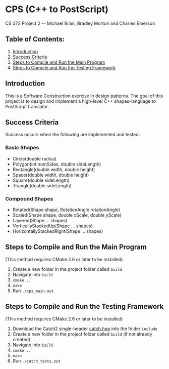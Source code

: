 # CPS (C++ to PostScript)
CS 372 Project 2 -- Michael Bilan, Bradley Morton and Charles Emerson

## Table of Contents:

1. [Introduction](#introduction)
2. [Success Criteria](#success-criteria)
3. [Steps to Compile and Run the Main Program](#steps-to-compile-and-run-the-main-program)
4. [Steps to Compile and Run the Testing Framework](#steps-to-compile-and-run-the-testing-framework)

## Introduction
This is a Software Construction exercise in design patterns. The goal of this project is to design and implement a high-level C++ shapes-language to PostScript translator.

## Success Criteria
Success occurs when the following are implemented and tested:

### Basic Shapes
- Circle(double radius)
- Polygon(int numSides, double sideLength)
- Rectangle(double width, double height)
- Spacer(double width, double height)
- Square(double sideLength)
- Triangle(double sideLength)

### Compound Shapes
- Rotated(Shape shape, RotationAngle rotationAngle)
- Scaled(Shape shape, double xScale, double yScale)
- Layered(Shape ... shapes)
- VerticallyStackedUp(Shape ... shapes)
- HorizontallyStackedRight(Shape ... shapes)

## Steps to Compile and Run the Main Program
(This method requires CMake 2.6 or later to be installed)

1. Create a new folder in the project folder called `build`
2. Navigate into `build`
3. `cmake ..`
4. `make`
5. Run `./cps_main.out`

## Steps to Compile and Run the Testing Framework
(This method requires CMake 2.6 or later to be installed)

1. Download the Catch2 single-header [catch.hpp](https://github.com/catchorg/Catch2/releases/download/v2.6.1/catch.hpp) into the folder `include`
2. Create a new folder in the project folder called `build` (if not already created)
3. Navigate into `build`.
4. `cmake ..`
5. `make`
6. Run `./catch_tests.out`
